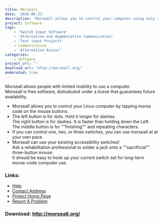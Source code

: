 ```yaml
---
title: Morseall
date: '2016-06-21'
description: 'Morseall allows you to control your computer using only the mouse buttons. It allows you to produce keystrokes by tapping Morse codes with just a single button or with a three-button mouse for faster entry.'
project: Software
tags:
    - 'Switch Input Software'
    - 'Alternative and Augmentative Communication'
    - 'Text input Projects'
    - Communication
    - 'Alternative Access'
categories:
    - Software
project_url: ""
download_url: 'http://morseall.org/'
moderated: true
---
```

Morseall allows people with limited mobility to use a computer.   
Morseall is free software, distrubuted under a licese that guarantees future availability.

- Morseall allows you to control your Linux computer by tapping morse code on the mouse buttons.
- The left button is for dots. Hold it longer for dashes.   
The right button is for dashes. It is faster than holding down the Left.   
The middle button is for ""finishing"" and repeating characters.
- If you can control one, two, or three switches, you can use morseall at at your own pace.
- Morseall can use your existing accessibility switches!   
Ask a rehabilitation professional to solder a jack onto a ""sacrificial"" three-button mouse.   
It should be easy to hook up your current switch set for long-term morse-code computer use.

### Links:
- <a href="http://freshmeat.net/projects/morseall/">Help</a>
- <a href="mailto:pehr@alum.mit.edu">Contact Address</a>
- <a href="http://morseall.org/">Project Home Page</a>
- <a href="http://sourceforge.net/tracker/?group_id=808&amp;atid=100808">Report A Problem</a>

### Download: http://morseall.org/ 